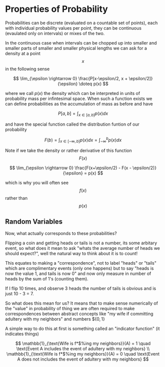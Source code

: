 # Properties of Probability

Probabilities can be discrete (evaluated on a countable set of points), each with individual probability values per point, they can be continuous (evaulated only on intervals) or mixes of the two.

In the continuous case when intervals can be chopped up into smaller and smaller parts of smaller and smaller physical lengths we can ask for a density at a point $$x$$ in the following sense

$$
\lim_{\epsilon \rightarrow 0} \frac{P[x-\epsilon/2, x + \epsilon/2]}{\epsilon} \doteq p(x)
$$

where we call $p(x)$ the density which can be interpreted in units of probability mass per infintesimal space. When such a function exists we can define probabilities as the accumulation of mass as before and have

$$
P[a,b] = \int_{x \in [a,b]} p(x) dx
$$

and have the special function called the distribution funtion of our probability

$$
F(b) = \int_{x \in [-\infty,b]} p(x) dx = \int_{-\infty}^{b} p(x) dx
$$

Note if we take the density or rather derivative of this function $$F(x)$$

$$
\lim_{\epsilon \rightarrow 0} \frac{F(x+\epsilon/2) - F(x - \epsilon/2)}{\epsilon} = p(x)
$$

which is why you will often see $$f(x)$$ rather than $$p(x)$$


## Random Variables

Now, what actually corresponds to these probabilities? 

Flipping a coin and getting heads or tails is not a number, its some arbitary event, so what does it mean to ask "whats the average number of heads we should expect?", well the natural way to think about it is to count! 

This equates to making a "correspondence", not to label "heads" or "tails" which are complimentary events (only one happens) but to say "heads is now the value 1, and tails is now 0" and now only measure in number of heads by the sum of 1's (counting them).

If I flip 10 times, and observe 3 heads the number of tails is obvious and is just 10 - 3 = 7.

So what does this mean for us? It means that to make sense numerically of the "value" in probability of thing we are often required to make correspondences between abstract concepts like "my wife if committing adultery with my neighbors" and numbers $$\{0,1\}$

A simple way to do this at first is something called an "indicator function" (it indicates things)

$$
\mathbb{1}_{\text{Wife is f*$%ing my neighbors}}(A) = 1 \quad \text{Event A includes the event of adultery with my neighbors} \\
\mathbb{1}_{\text{Wife is f*$%ing my neighbors}}(A) = 0 \quad \text{Event A does not includes the event of adultery with my neighbors}
$$
